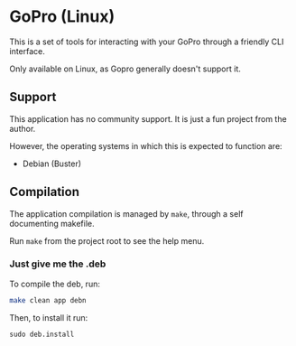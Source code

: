 # GoPro (Linux)

This is a set of tools for interacting with your GoPro through a friendly CLI interface.

Only available on Linux, as Gopro generally doesn't support it.

## Support

This application has no community support. It is just a fun project from the author.

However, the operating systems in which this is expected to function are:

- Debian (Buster)

## Compilation

The application compilation is managed by `make`, through a self documenting makefile.

Run `make` from the project root to see the help menu.

### Just give me the .deb

To compile the deb, run:

```bash
make clean app debn
```

Then, to install it run:

```
sudo deb.install
```

